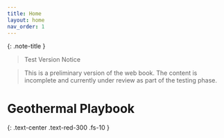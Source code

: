 ```yaml
---
title: Home
layout: home
nav_order: 1
---
```


{: .note-title }
> Test Version Notice

> This is a preliminary version of the web book. The content is incomplete and currently under review as part of the testing phase.

# Geothermal Playbook
{: .text-center .text-red-300 .fs-10 }